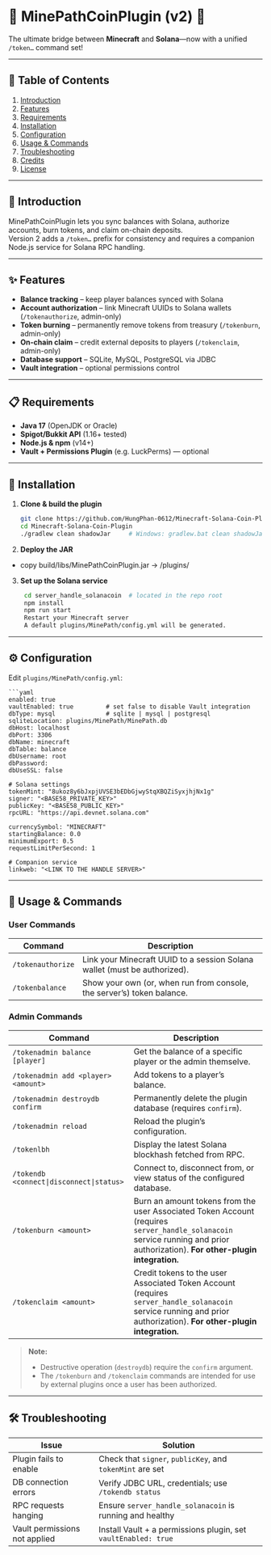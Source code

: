 # 🌟 MinePathCoinPlugin (v2) 🌟

The ultimate bridge between **Minecraft** and **Solana**—now with a unified `/token…` command set!

---

## 🎯 Table of Contents

1. [Introduction](#introduction)  
2. [Features](#features)  
3. [Requirements](#requirements)  
4. [Installation](#installation)  
5. [Configuration](#configuration)  
6. [Usage & Commands](#usage--commands)  
7. [Troubleshooting](#troubleshooting)  
8. [Credits](#credits)  
9. [License](#license)  

---

## 🧩 Introduction

MinePathCoinPlugin lets you sync balances with Solana, authorize accounts, burn tokens, and claim on-chain deposits.  
Version 2 adds a `/token…` prefix for consistency and requires a companion Node.js service for Solana RPC handling.

---

## ✨ Features

- **Balance tracking** – keep player balances synced with Solana  
- **Account authorization** – link Minecraft UUIDs to Solana wallets (`/tokenauthorize`, admin-only)  
- **Token burning** – permanently remove tokens from treasury (`/tokenburn`, admin-only)  
- **On-chain claim** – credit external deposits to players (`/tokenclaim`, admin-only)  
- **Database support** – SQLite, MySQL, PostgreSQL via JDBC  
- **Vault integration** – optional permissions control  

---

## 📋 Requirements

- **Java 17** (OpenJDK or Oracle)  
- **Spigot/Bukkit API** (1.16+ tested)  
- **Node.js & npm** (v14+)  
- **Vault + Permissions Plugin** (e.g. LuckPerms) — optional  

---

## 🚀 Installation

1. **Clone & build the plugin**  
   ```bash
   git clone https://github.com/HungPhan-0612/Minecraft-Solana-Coin-Plugin.git
   cd Minecraft-Solana-Coin-Plugin
   ./gradlew clean shadowJar     # Windows: gradlew.bat clean shadowJar
   
2. **Deploy the JAR**

- copy build/libs/MinePathCoinPlugin.jar → <your-server>/plugins/

3. **Set up the Solana service**
   ```bash
    cd server_handle_solanacoin  # located in the repo root
    npm install
    npm run start
    Restart your Minecraft server
    A default plugins/MinePath/config.yml will be generated.


---

## ⚙️ Configuration

Edit `plugins/MinePath/config.yml`:

    ```yaml
    enabled: true
    vaultEnabled: true         # set false to disable Vault integration
    dbType: mysql              # sqlite | mysql | postgresql
    sqliteLocation: plugins/MinePath/MinePath.db
    dbHost: localhost
    dbPort: 3306
    dbName: minecraft
    dbTable: balance
    dbUsername: root
    dbPassword: 
    dbUseSSL: false
    
    # Solana settings
    tokenMint: "8ukoz8y6bJxpjUVSE3bEDbGjwyStqXBQZiSyxjhjNx1g"
    signer: "<BASE58_PRIVATE_KEY>"
    publicKey: "<BASE58_PUBLIC_KEY>"
    rpcURL: "https://api.devnet.solana.com"
    
    currencySymbol: "MINECRAFT"
    startingBalance: 0.0
    minimumExport: 0.5
    requestLimitPerSecond: 1
    
    # Companion service
    linkweb: "<LINK TO THE HANDLE SERVER>"


---

## 🚩 Usage & Commands

### User Commands

| Command             | Description                                                           |
|---------------------|-----------------------------------------------------------------------|
| `/tokenauthorize`   | Link your Minecraft UUID to a session Solana wallet (must be authorized).     |
| `/tokenbalance`     | Show your own (or, when run from console, the server’s) token balance.|

### Admin Commands

| Command                                             | Description                                                                                                                              |
|-----------------------------------------------------|------------------------------------------------------------------------------------------------------------------------------------------|
| `/tokenadmin balance [player]`                      | Get the balance of a specific player or the admin themselve.                                                                                      |
| `/tokenadmin add <player> <amount>`                 | Add tokens to a player’s balance.                                                                                                        |
| `/tokenadmin destroydb confirm`                     | Permanently delete the plugin database (requires `confirm`).                                                                             |
| `/tokenadmin reload`                                | Reload the plugin’s configuration.                                                                                                       |
| `/tokenlbh`                                         | Display the latest Solana blockhash fetched from RPC.                                                                                    |
| `/tokendb <connect\|disconnect\|status>`            | Connect to, disconnect from, or view status of the configured database.                                                                  |
| `/tokenburn <amount>`                               | Burn an amount tokens from the user Associated Token Account (requires `server_handle_solanacoin` service running and prior authorization). **For other-plugin integration.** |
| `/tokenclaim <amount>`                         | Credit tokens to the user Associated Token Account (requires `server_handle_solanacoin` service running and prior authorization). **For other-plugin integration.** |

> **Note:**  
> - Destructive operation (`destroydb`) require the `confirm` argument.  
> - The `/tokenburn` and `/tokenclaim` commands are intended for use by external plugins once a user has been authorized.

---

## 🛠️ Troubleshooting

| Issue                             | Solution                                                      |
|-----------------------------------|---------------------------------------------------------------|
| Plugin fails to enable            | Check that `signer`, `publicKey`, and `tokenMint` are set     |
| DB connection errors              | Verify JDBC URL, credentials; use `/tokendb status`           |
| RPC requests hanging              | Ensure `server_handle_solanacoin` is running and healthy      |
| Vault permissions not applied     | Install Vault + a permissions plugin, set `vaultEnabled: true`|
